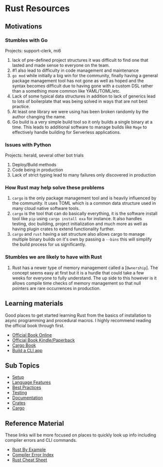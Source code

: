 # Rust Resources <!-- omit in toc -->

## Motivations

### Stumbles with Go

Projects: support-clerk, mi6

1. lack of pre-defined project structures it was difficult to find one that
   lasted and made sense to everyone on the team.
1. \#1 also lead to difficulty in code management and maintenance
1. `go mod` while initially a big win for the community, finally having a
   general package management tool has not gone as well as hoped and the
   syntax becomes difficult due to having gone with a custom DSL rather than a
   something more common like YAML/TOML/etc.
1. Lack of some typical data structures in addition to lack of generics lead
   to lots of boilerplate that was being solved in ways that are not best practice.
1. At least one library we were using has been broken randomly by
   the author changing the name.
1. Go build is a very simple build tool so it only builds a single binary
   at a time. This leads to additional software to manage builds
   like `Mage` to effectively handle building for Serverless applications.

### Issues with Python

Projects: herald, several other bot trials

1. Deploy/Build methods
1. Code being in production
1. Lack of strict typing lead to many failures only discovered in production

### How Rust may help solve these problems

1. `cargo` is the only package management tool and is heavily influenced by
   the community. It uses TOML which is a common data structure used in
   many cloud native software tools.
1. `cargo` is the tool that can do basically everything, it is the software
   install tool like `pip` using `cargo install exa` for instance. It also
   handles testing, doc building, project initialization and much more as
   well as having plugin crates to extend functionality further.
1. `cargo` and `rust` having a set structure also allows cargo to manage
   multiple binary builds on it's own by passing a `--bins` this will
   simplify the build process for us significantly.

### Stumbles we are likely to have with Rust

1. Rust has a newer type of memory management called a [`Ownership`]. The concept
   seems easy at first but it is a hurdle that could take a few weeks for
   everyone to fully understand. The up side to this however is it allows
   compile time checks of memory management so that null pointers are
   rare occurrences in production.

## Learning materials

Good places to get started learning Rust from the basics of
installation to async programming and procedural macros. I highly recommend
reading the official book through first.

- [Official Book Online]
- [Official Book Kindle/Paperback]
- [Cargo Book]
- [Build a CLI app]

## Sub Topics

- [Setup](setup/general.md)
- [Language Features](features.md)
- [Best Practices](best_practices.md)
- [Testing](testing.md)
- [Documentation](documentation.md)
- [Crates](crates.md)
- [Cargo](cargo.md)

## Reference Material

These links will be more focused on places to quickly look up info
including compiler errors and CLI commands.

- [Rust By Example]
- [Compiler Error Index]
- [Rust Cheat Sheet]

<!-- Link section -->

[official book online]: https://doc.rust-lang.org/book/
[official book kindle/paperback]: https://www.amazon.com/Rust-Programming-Language-Covers-2018-ebook/dp/B07SRQ97RD
[rust by example]: https://doc.rust-lang.org/stable/rust-by-example/
[rust by example - testing]: https://doc.rust-lang.org/stable/rust-by-example/testing.html
[compiler error index]: https://doc.rust-lang.org/error-index.html
[rust by example - documentation]: https://doc.rust-lang.org/stable/rust-by-example/testing.html
[build a cli app]: https://rust-cli.github.io/book/index.html
[cargo-edit]: https://github.com/killercup/cargo-edit
[cargo book]: https://doc.rust-lang.org/cargo/index.html
[rust cheat sheet]: https://cheats.rs/
